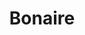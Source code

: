---
title: "Bonaire"
introtext: "Bonaire is een eiland in het Caribisch gebied wat officieel geen land is, maar een bijzondere gemeente van Nederland! Het eiland staat bekend om zijn ongerepte natuur, de mooie witte stranden en de vele watersporten die er beoefend kunnen worden. Vanwege het heldere water, prachtige koraalriffen en vele kleurrijke vissen is Bonaire al jaren een van de topbestemmingen als het gaat om duiken en snorkelen. Verder kun je in de wat ruigere binnenlanden mooie wandelroutes afleggen. In het zuiden van het eiland vind je het adembenemend gekleurde Pekelmeer, waar nog altijd zout gewonnen wordt. Dit meer is ook de thuishaven voor de Caribische flamingo's, die je hier in grote aantallen ziet. Bonaire heeft alles voor een heerlijke vakantie om tot rust te komen en te genieten van de prachtige natuur!"
introimage: "https://lh3.googleusercontent.com/0xsgwh0T3h6GQgU3k8oYVv8Cgz7Uma6drOd_sHDb2I5ElE6pmE7RHAlwUP1hHILNZDtAG_LXDBmtwmwQ3LMh6bQFiWFgU0k-im_CLPBGHiYK3tsILPNkWBYlajY-qRtz7NuEYA4ttQ=w800"
surface: "288"
inhabitants: "20.000"
rate: "1,17"
valuta: "dollar"
need_to_know_text: ""
need_to_know_more_text: ""
fact_one_text: ""
fact_two_text: ""
bigmac_index: ""
images: "https://lh3.googleusercontent.com/f3vwYGs5T5FIk4dmmYDg1nrv7MvQXj4UzF--evB6oGKlEHCaXumuXZhaM1iqXHf6sveb7h48hI-4w2-uI5F7tOoXazneIE5R_YVUmZMUzAJdwJZUJy8UXusv8W89oLAHvAcWa6-HWA=w800|https://lh3.googleusercontent.com/UEkQal9yjkxo2o6krhl59S-q-npGwdVpGP3hjyBEMcZcJyb4IjPmsK3YyoDAhQY_BoPV4mCn1_MFf-nryd2A1whmh_x0hKLbl5g7-j_-DXjMn5JYjEBKMIQYz_jspi9_lsL8-gIv4w=w800|https://lh3.googleusercontent.com/FkwtGl0n4LKbv1YR9Tdclhm8U_w3HcvAuELS7v_EeqvPO1C_m0btk-G4xYf0_nW9fkCC5DOEmOLNBURXBNO71fibVKbUm1QfStHxs1UED2inIcg5NHPJ-oV2ZVq-xAnl73unmZqMJA=w800|https://lh3.googleusercontent.com/IFiIO4Uonuahd-THpOMn23GVfcCfnxIqWmiwsovCZHRGjaYhQ2d1CV2wEzT3wywkpg4bZ0gp6200OLQef7L3_Jc2itATgoCUDSTP4YNoYOOK2ZhSHW1_F0EzETaYsV8oINeJCTBorA=w800"
flight_button_title: "Check vluchtprijzen Bonaire"
flight_button_url: "https://lt45.net/c/?si=11986&li=1528136&wi=335922&ws=&dl=transport%2Fflights%2Fnl%2Fbq%2F%3Flocale%3Dnl-NL%26currency%3DEUR%26market%3DNL"
inspiration_url: "https://partner.bol.com/click/click?p=2&t=url&s=1025999&f=TXL&url=https%3A%2F%2Fwww.bol.com%2Fnl%2Ff%2Flonely-planet-caribbean-islands%2F36207570%2F&name=Lonely%20Planet%20Caribbean%20Islands%2C%20Lonely%20Planet"
country_code: "bq"
hotels_url: "https://www.booking.com/country/bq.nl.html?aid=1837623"
continent: "Noord-Amerika"
---